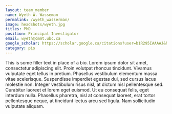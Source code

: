 ```yaml
---
layout: team_member
name: Wyeth W. Wasseman
permalink: /wyeth_wasserman/
image: headshots/wyeth.jpg
titles: PhD
position: Principal Investigator
email: wyeth@cmmt.ubc.ca
google_scholar: https://scholar.google.ca/citations?user=b1R295IAAAAJ&hl=en
category: pis
---
```

This is some filler text in place of a bio. Lorem ipsum dolor sit amet, consectetur adipiscing elit. Proin volutpat rhoncus tincidunt. Vivamus vulputate eget tellus in pretium. Phasellus vestibulum elementum massa vitae scelerisque. Suspendisse imperdiet egestas dui, sed cursus lacus molestie non. Integer vestibulum risus nisl, at dictum nisl pellentesque sed. Curabitur laoreet et lorem eget euismod. Ut eu consequat felis, eget interdum nulla. Phasellus pharetra, nisl at consequat laoreet, erat tortor pellentesque neque, at tincidunt lectus arcu sed ligula. Nam sollicitudin vulputate aliquam.
